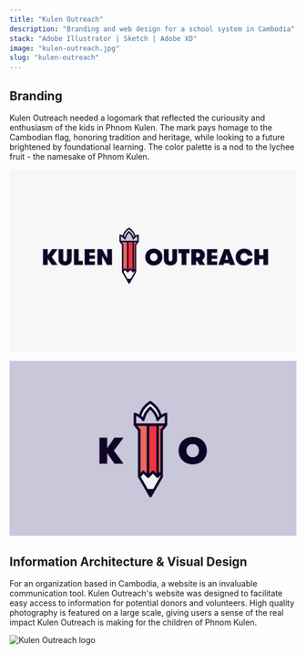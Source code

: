 ```yaml
---
title: "Kulen Outreach"
description: "Branding and web design for a school system in Cambodia"
stack: "Adobe Illustrator | Sketch | Adobe XD"
image: "kulen-outreach.jpg"
slug: "kulen-outreach"
---
```


## Branding

Kulen Outreach needed a logomark that reflected the curiousity and enthusiasm of the kids in Phnom Kulen. The mark pays homage to the Cambodian flag, honoring tradition and heritage, while looking to a future brightened by foundational learning. The color palette is a nod to the lychee fruit - the namesake of Phnom Kulen.

![Kulen Outreach logo](../images/ko_logo.png)

![Kulen Outreach small logomark](../images/ko_small.png)

## Information Architecture & Visual Design

For an organization based in Cambodia, a website is an invaluable communication tool. Kulen Outreach's website was designed to facilitate easy access to information for potential donors and volunteers. High quality photography is featured on a large scale, giving users a sense of the real impact Kulen Outreach is making for the children of Phnom Kulen.

![Kulen Outreach logo](../images/ko_web.png)
